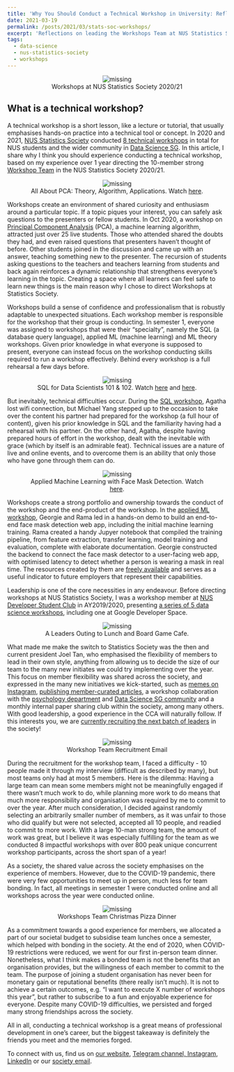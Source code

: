 ```yaml
---
title: 'Why You Should Conduct a Technical Workshop in University: Reflections on Workshops at NUS Statistics Society'
date: 2021-03-19
permalink: /posts/2021/03/stats-soc-workshops/
excerpt: 'Reflections on leading the Workshops Team at NUS Statistics Society AY2020/21.'
tags:
  - data-science
  - nus-statistics-society
  - workshops
---
```


<figure align="center">
    <img src="/images/technical-workshop/workshops.png" alt='missing' />
    <figcaption align="center">Workshops at NUS Statistics Society 2020/21</figcaption>
</figure>

## What is a technical workshop?

A technical workshop is a short lesson, like a lecture or tutorial, that usually emphasises hands-on practice into a technical tool or concept. In 2020 and 2021, <a href="https://sites.google.com/view/nusstatisticssociety/">NUS Statistics Society</a> conducted <a href="https://sites.google.com/view/nusstatisticssociety/workshops">8 technical workshops</a> in total for NUS students and the wider community in <a href="https://datascience.sg/">Data Science SG</a>. In this article, I share why I think you should experience conducting a technical workshop, based on my experience over 1 year directing the 10-member strong <a href="https://sites.google.com/view/nusstatisticssociety/about/about-workshops">Workshop Team</a> in the NUS Statistics Society 2020/21.

<figure align="center">
    <img src="/images/technical-workshop/pca-peng.jpg" alt='missing' />
    <figcaption align="center">All About PCA: Theory, Algorithm, Applications. Watch <a href="https://sites.google.com/view/nusstatisticssociety/workshops/all-about-pca-theory-algorithm-application">here</a>.</figcaption>
</figure>

Workshops create an environment of shared curiosity and enthusiasm around a particular topic. If a topic piques your interest, you can safely ask questions to the presenters or fellow students. In Oct 2020, a workshop on <a href="https://sites.google.com/view/nusstatisticssociety/workshops/all-about-pca-theory-algorithm-application">Principal Component Analysis</a> (PCA), a machine learning algorithm, attracted just over 25 live students. Those who attended shared the doubts they had, and even raised questions that presenters haven’t thought of before. Other students joined in the discussion and came up with an answer, teaching something new to the presenter. The recursion of students asking questions to the teachers and teachers learning from students and back again reinforces a dynamic relationship that strengthens everyone’s learning in the topic. Creating a space where all learners can feel safe to learn new things is the main reason why I chose to direct Workshops at Statistics Society.

Workshops build a sense of confidence and professionalism that is robustly adaptable to unexpected situations. Each workshop member is responsible for the workshop that their group is conducting. In semester 1, everyone was assigned to workshops that were their “specialty”, namely the SQL (a database query language), applied ML (machine learning) and ML theory workshops. Given prior knowledge in what everyone is supposed to present, everyone can instead focus on the workshop conducting skills required to run a workshop effectively. Behind every workshop is a full rehearsal a few days before.

<figure align="center">
    <img src="/images/technical-workshop/sql-agatha.png" alt='missing' />
    <figcaption align="center">SQL for Data Scientists 101 & 102. Watch <a href="https://sites.google.com/view/nusstatisticssociety/workshops/sql-for-data-scientists-101">here</a> and <a href="https://sites.google.com/view/nusstatisticssociety/workshops/sql-for-data-scientists-102">here</a>.</figcaption>
</figure>

But inevitably, technical difficulties occur. During the <a href="https://sites.google.com/view/nusstatisticssociety/workshops/sql-for-data-scientists-101">SQL workshop</a>, Agatha lost wifi connection, but Michael Yang stepped up to the occasion to take over the content his partner had prepared for the workshop (a full hour of content), given his prior knowledge in SQL and the familiarity having had a rehearsal with his partner. On the other hand, Agatha, despite having prepared hours of effort in the workshop, dealt with the inevitable with grace (which by itself is an admirable feat). Technical issues are a nature of live and online events, and to overcome them is an ability that only those who have gone through them can do.

<figure align="center">
    <img src="/images/technical-workshop/facemask-georgie.png" alt='missing' />
    <figcaption align="center">Applied Machine Learning with Face Mask Detection. Watch <a href="https://sites.google.com/view/nusstatisticssociety/workshops/applied-machine-learning-for-face-mask-detection">here</a>.</figcaption>
</figure>

Workshops create a strong portfolio and ownership towards the conduct of the workshop and the end-product of the workshop. In the <a href="https://sites.google.com/view/nusstatisticssociety/workshops/applied-machine-learning-for-face-mask-detection">applied ML workshop</a>, Georgie and Rama led in a hands-on demo to build an end-to-end face mask detection web app, including the initial machine learning training. Rama created a handy Jupyer notebook that compiled the training pipeline, from feature extraction, transfer learning, model training and evaluation, complete with elaborate documentation. Georgie constructed the backend to connect the face mask detector to a user-facing web app, with optimised latency to detect whether a person is wearing a mask in real time. The resources created by them are <a href="https://github.com/geoboom/facemask-workshop">freely available</a> and serves as a useful indicator to future employers that represent their capabilities.

Leadership is one of the core necessities in any endeavour. Before directing workshops at NUS Statistics Society, I was a workshop member at <a href="https://dsc.comp.nus.edu.sg/">NUS Developer Student Club</a> in AY2019/2020, presenting <a href="https://www.youtube.com/playlist?list=PLiAp0_yuG0tY3bldy2K3L3s5XZmlmy8Gu">a series of 5 data science workshops</a>, including one at Google Developer Space.

<figure align="center">
    <img src="/images/technical-workshop/leaders.jpg" alt='missing' />
    <figcaption align="center">A Leaders Outing to Lunch and Board Game Cafe.</figcaption>
</figure>

What made me make the switch to Statistics Society was the then and current president Joel Tan, who emphasised the flexibility of members to lead in their own style, anything from allowing us to decide the size of our team to the many new initiates we could try implementing over the year. This focus on member flexibility was shared across the society, and expressed in the many new initiatives we kick-started, such as <a href="https://www.instagram.com/nusstatssoc/">memes on Instagram</a>, <a href="https://sites.google.com/view/nusstatisticssociety/articles">publishing member-curated articles</a>, a workshop collaboration with the <a href="https://sites.google.com/view/nusstatisticssociety/workshops/effective-data-visualization">psychology department</a> and <a href="https://datascience.sg/">Data Science SG community</a> and a monthly internal paper sharing club within the society, among many others. With good leadership, a good experience in the CCA will naturally follow. If this interests you, we are <a href="https://nus.campuslabs.com/engage/submitter/form/start/473251">currently recruiting the next batch of leaders</a> in the society!

<figure align="center">
    <img src="/images/technical-workshop/workshop-interview.png" alt='missing' />
    <figcaption align="center">Workshop Team Recruitment Email</figcaption>
</figure>

During the recruitment for the workshop team, I faced a difficulty - 10 people made it through my interview (difficult as described by many), but most teams only had at most 5 members. Here is the dilemma: Having a large team can mean some members might not be meaningfully engaged if there wasn’t much work to do, while planning more work to do means that much more responsibility and organisation was required by me to commit to over the year. After much consideration, I decided against randomly selecting an arbitrarily smaller number of members, as it was unfair to those who did qualify but were not selected, accepted all 10 people, and readied to commit to more work. With a large 10-man strong team, the amount of work was great, but I believe it was especially fulfilling for the team as we conducted 8 impactful workshops with over 800 peak unique concurrent workshop participants, across the short span of a year!

As a society, the shared value across the society emphasises on the experience of members. However, due to the COVID-19 pandemic, there were very few opportunities to meet up in person, much less for team bonding. In fact, all meetings in semester 1 were conducted online and all workshops across the year were conducted online.

<figure align="center">
    <img src="/images/technical-workshop/team-dinner.png" alt='missing' />
    <figcaption align="center">Workshops Team Christmas Pizza Dinner</figcaption>
</figure>

As a commitment towards a good experience for members, we allocated a part of our societal budget to subsidise team lunches once a semester, which helped with bonding in the society. At the end of 2020, when COVID-19 restrictions were reduced, we went for our first in-person team dinner. Nonetheless, what I think makes a bonded team is not the benefits that an organisation provides, but the willingness of each member to commit to the team. The purpose of joining a student organisation has never been for monetary gain or reputational benefits (there really isn’t much). It is not to achieve a certain outcomes, e.g. “I want to execute X number of workshops this year”, but rather to subscribe to a fun and enjoyable experience for everyone. Despite many COVID-19 difficulties, we persisted and forged many strong friendships across the society.

All in all, conducting a technical workshop is a great means of professional development in one’s career, but the biggest takeaway is definitely the friends you meet and the memories forged.

To connect with us, find us on <a href="http://sites.google.com/view/nusstatisticssociety">our website</a>, <a href="http://tinyurl.com/StatsTele">Telegram channel, <a href="http://tinyurl.com/StatsTele">Instagram</a>, <a href="http://linkedin.com/company/nusstatssoc/">LinkedIn</a> or our <a href="mailto:statistics.society@u.nus.edu">society email</a>.